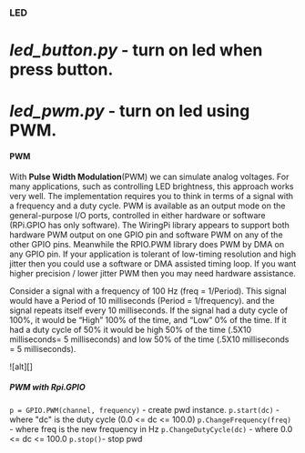 ### LED
# *led_button.py* - turn on led when press button. 
# *led_pwm.py* - turn on led using PWM.

#### PWM
With **Pulse Width Modulation**(PWM) we can simulate analog voltages.
For many applications, such as controlling LED brightness, this approach works very well.
The implementation requires you to think in terms of a signal with a frequency and a duty cycle.
PWM is available as an output mode on the general-purpose I/O ports, controlled in either hardware or software (RPi.GPIO has only software).
The WiringPi library appears to support both hardware PWM output on one GPIO pin and software PWM on any of the other GPIO pins. Meanwhile the RPIO.PWM library does PWM by DMA on any GPIO pin.
If your application is tolerant of low-timing resolution and high jitter then you could use a software or DMA assisted timing loop. If you want higher precision / lower jitter PWM then you may need hardware assistance.

Consider a signal with a frequency of 100 Hz (freq = 1/Period). This signal would have a Period of 10 milliseconds (Period = 1/frequency). 
and the signal repeats itself every 10 milliseconds. If the signal had a duty cycle of 100%, it would be “High” 100% of the time, 
and “Low” 0% of the time. If it had a duty cycle of 50% it would be high 50% of the time 
(.5X10 milliseconds= 5 milliseconds) and low 50% of the time (.5X10 milliseconds = 5 milliseconds). 

![alt][]


##### PWM with Rpi.GPIO
`p = GPIO.PWM(channel, frequency)` - create pwd instance.
`p.start(dc)` - where "dc" is the duty cycle (0.0 <= dc <= 100.0)
`p.ChangeFrequency(freq)` - where freq is the new frequency in Hz
`p.ChangeDutyCycle(dc)` - where 0.0 <= dc <= 100.0
`p.stop()`- stop pwd






